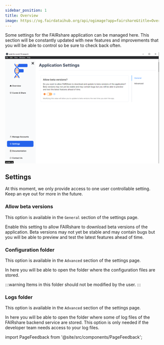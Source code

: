 ```yaml
---
sidebar_position: 1
title: Overview
image: https://og.fairdataihub.org/api/ogimage?app=fairshare&title=Overview&description=Manage%20App%20Settings
---
```


Some settings for the FAIRshare application can be managed here. This section will be constantly updated with new features and improvements that you will be able to control so be sure to check back often.

![](./images/overview.png)

## Settings

At this moment, we only provide access to one user controllable setting. Keep an eye out for more in the future.

### Allow beta versions

This option is available in the `General` section of the settings page.

Enable this setting to allow FAIRshare to download beta versions of the application. Beta versions may not yet be stable and may contain bugs but you will be able to preview and test the latest features ahead of time.

### Configuration folder

This option is available in the `Advanced` section of the settings page.

In here you will be able to open the folder where the configuration files are stored.

:::warning
Items in this folder should not be modified by the user.
:::

### Logs folder

This option is available in the `Advanced` section of the settings page.

In here you will be able to open the folder where some of log files of the FAIRshare backend service are stored. This option is only needed if the developer team needs access to your log files.

import PageFeedback from '@site/src/components/PageFeedback';

<PageFeedback />
